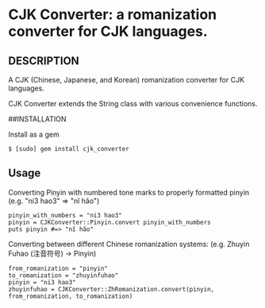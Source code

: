 CJK Converter: a romanization converter for CJK languages.
====================================

## DESCRIPTION

A CJK (Chinese, Japanese, and Korean) romanization converter for CJK languages.

CJK Converter extends the String class with various convenience 
functions.

##INSTALLATION

Install as a gem

    $ [sudo] gem install cjk_converter

## Usage

Converting Pinyin with numbered tone marks to properly formatted pinyin
(e.g. "ni3 hao3" => "nǐ hǎo")

    pinyin_with_numbers = "ni3 hao3"
    pinyin = CJKConverter::Pinyin.convert pinyin_with_numbers
    puts pinyin #=> "nǐ hǎo"

Converting between different Chinese romanization systems:
(e.g. Zhuyin Fuhao (注音符号) -> Pinyin)

    from_romanization = "pinyin"
    to_romanization = "zhuyinfuhao"
    pinyin = "ni3 hao3"
    zhuyinfuhao = CJKConverter::ZhRomanization.convert(pinyin, from_romanization, to_romanization)
  
  
